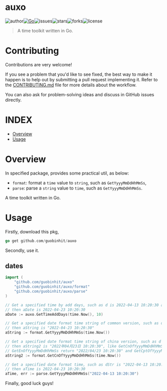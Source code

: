 # auxo
![author](https://img.shields.io/badge/author-chariesgavin-blueviolet.svg)[![Go](https://github.com/guobinhit/auxo/actions/workflows/go.yml/badge.svg)](https://github.com/guobinhit/auxo/actions/workflows/go.yml)![issues](https://img.shields.io/github/issues/guobinhit/auxo.svg)![stars](https://img.shields.io/github/stars/guobinhit/auxo.svg)![forks](https://img.shields.io/github/forks/guobinhit/auxo.svg)![license](https://img.shields.io/github/license/guobinhit/auxo.svg)

> A time toolkit written in Go.

# Contributing

Contributions are very welcome!

If you see a problem that you'd like to see fixed, the best way to make it happen is to help out by submitting a pull request implementing it. Refer to the [CONTRIBUTING.md](../master/CONTRIBUTING.md) file for more details about the workflow.

You can also ask for problem-solving ideas and discuss in GitHub issues directly.

# INDEX

- [Overview](#overview)
- [Usage](#usage)

# Overview

In specified package, provides some practical util, as below:

- `format`: format a `time` value to `string`, such as `GetYyyyMmDdHhMmSs`,
- `parse`: parse a `string` value to `time`, such as `GetYyyyMmDdHhMmSs`.

A time toolkit written in Go.

# Usage

Firstly, download this pkg,

```go
go get github.com/guobinhit/auxo
```

Secondly, use it.

## dates

```go
import (
    "github.com/guobinhit/auxo"
    "github.com/guobinhit/auxo/format"
    "github.com/guobinhit/auxo/parse"
)

// Get a specified time by add days, such as d is 2022-04-13 10:20:30 and days is 10,
// then aDate is 2022-04-23 10:20:30
aDate := auxo.GetTimeAddDays(time.Now(), 10)

// Get a specified date format time string of common version, such as d is 2022-04-13 10:20:30,
// then aString is "2022-04-23 10:20:30"
aString := format.GetYyyyMmDdHhMmSs(time.Now())

// Get a specified date format time string of china version, such as d is 2022-04-13 10:20:30,
// then aString2 is "2022年04月23日 10:20:30", like GetCnOfYyyyMmDdHhMmSs method, 
// GetEnOfYyyyMmDdHhMmSs return "2022/04/23 10:20:30" and GetCptOfYyyyMmDdHhMmSs return "20220423102030".
aString2 := format.GetCnOfYyyyMmDdHhMmSs(time.Now())

// Get a specified date format time, such as dStr is "2022-04-13 10:20:30",
// then aTime is 2022-04-23 10:20:30
aTime, err := parse.GetYyyyMmDdHhMmSs("2022-04-13 10:20:30")
```

Finally, good luck guys!
